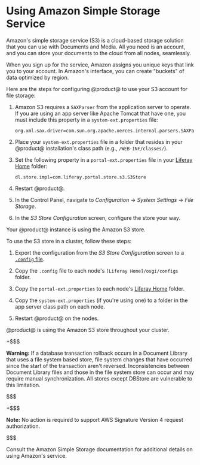 # Using Amazon Simple Storage Service [](id=using-amazon-simple-storage-service)

Amazon's simple storage service (S3) is a cloud-based storage solution that you
can use with Documents and Media. All you need is an account, and you can store
your documents to the cloud from all nodes, seamlessly. 

When you sign up for the service, Amazon assigns you unique keys that link you
to your account. In Amazon's interface, you can create "buckets" of data
optimized by region. 

Here are the steps for configuring @product@ to use your S3 account for file
storage:

1.  Amazon S3 requires a `SAXParser` from the application server to operate. If
    you are using an app server like Apache Tomcat that have one, you must
    include this property in a `system-ext.properties` file: 

        org.xml.sax.driver=com.sun.org.apache.xerces.internal.parsers.SAXParser

2.  Place your `system-ext.properties` file in a folder that resides in your 
    @product@ installation's class path  (e.g., `/WEB-INF/classes/`).

3.  Set the following property in a `portal-ext.properties` file in your
    [Liferay Home](/discover/deployment/-/knowledge_base/7-1/installing-liferay#liferay-home)
    folder: 

        dl.store.impl=com.liferay.portal.store.s3.S3Store

4.  Restart @product@.

5.  In the Control Panel, navigate to *Configuration* &rarr; *System
    Settings* &rarr; *File Storage*.

6.  In the *S3 Store Configuration* screen, configure the store your way.

Your @product@ instance is using the Amazon S3 store. 

To use the S3 store in a cluster, follow these steps: 

1.  Export the configuration from the *S3 Store Configuration* screen to a 
    [`.config` file](/discover/portal/-/knowledge_base/7-1/understanding-system-configuration-files).

2.  Copy the `.config` file to each node's `[Liferay Home]/osgi/configs` 
    folder. 

3.  Copy the `portal-ext.properties` to each node's
    [Liferay Home](/discover/deployment/-/knowledge_base/7-1/installing-liferay#liferay-home)
    folder. 

4.  Copy the `system-ext.properties` (if you're using one) to a folder in the 
    app server class path on each node. 

5.  Restart @product@ on the nodes. 

@product@ is using the Amazon S3 store throughout your cluster.

+$$$

**Warning:** If a database transaction rollback occurs in a Document Library
that uses a file system based store, file system changes that have occurred
since the start of the transaction aren't reversed. Inconsistencies between
Document Library files and those in the file system store can occur and may
require manual synchronization. All stores except DBStore are vulnerable to this
limitation.

$$$

+$$$

**Note:** No action is required to support AWS Signature Version 4 request 
authorization. 

$$$

Consult the Amazon Simple Storage documentation for additional details on using
Amazon's service.
